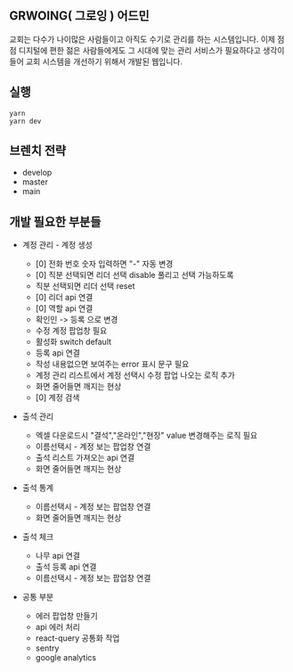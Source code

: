 ## GRWOING( 그로잉 ) 어드민

교회는 다수가 나이많은 사람들이고 아직도 수기로 관리를 하는 시스템입니다. 이제 점점 디지털에 편한 젊은 사람들에게도 그 시대에 맞는 관리 서비스가 필요하다고 생각이 들어 교회 시스템을 개선하기 위해서 개발된 웹입니다.

## 실행

```
yarn
yarn dev
```

## 브렌치 전략

- develop
- master
- main

## 개발 필요한 부분들

- 계정 관리 - 계정 생성

  - [0] 전화 번호 숫자 입력하면 "-" 자동 변경
  - [0] 직분 선택되면 리더 선택 disable 풀리고 선택 가능하도록
  - 직분 선택되면 리더 선택 reset
  - [0] 리더 api 연결
  - [0] 역할 api 연결
  - 확인인 -> 등록 으로 변경
  - 수정 계정 팝업창 필요
  - 활성화 switch default
  - 등록 api 연결
  - 작성 내용없으면 보여주는 error 표시 문구 필요
  - 계정 관리 리스트에서 계정 선택시 수정 팝업 나오는 로직 추가
  - 화면 줄어들면 깨지는 현상
  - [0] 계정 검색

- 출석 관리

  - 엑셀 다운로드시 "결석","온라인","현장" value 변경해주는 로직 필요
  - 이름선택시 - 계정 보는 팝업창 연결
  - 출석 리스트 가져오는 api 연결
  - 화면 줄어들면 깨지는 현상

- 출석 통계

  - 이름선택시 - 계정 보는 팝업창 연결
  - 화면 줄어들면 깨지는 현상

- 출석 체크

  - 나무 api 연결
  - 출석 등록 api 연결
  - 이름선택시 - 계정 보는 팝업창 연결

- 공통 부분

  - 에러 팝업창 만들기
  - api 에러 처리
  - react-query 공통화 작업
  - sentry
  - google analytics
